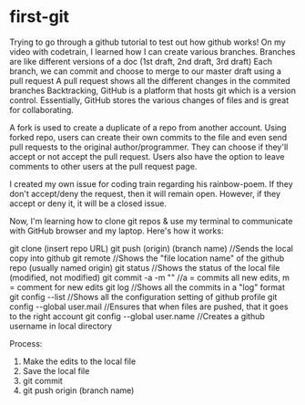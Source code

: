 # first-git

Trying to go through a github tutorial to test out how github works!
On my video with codetrain, I learned how I can create various branches.
Branches are like different versions of a doc (1st draft, 2nd draft, 3rd draft)
Each branch, we can commit and choose to merge to our master draft using a pull request
A pull request shows all the different changes in the commited branches
Backtracking, GitHub is a platform that hosts git which is a version control. Essentially,
GitHub stores the various changes of files and is great for collaborating.

A fork is used to create a duplicate of a repo from another account. Using forked repo,
users can create their own commits to the file and even send pull requests to the original
author/programmer. They can choose if they'll accept or not accept the pull request.
Users also have the option to leave comments to other users at the pull request page.

I created my own issue for coding train regarding his rainbow-poem. If they don't accept/deny
the request, then it will remain open. However, if they accept or deny it, it will be a closed
issue.

Now, I'm learning how to clone git repos & use my terminal to communicate with GitHub browser
and my laptop. Here's how it works:

git clone (insert repo URL)
git push (origin) (branch name) //Sends the local copy into github
git remote //Shows the "file location name" of the github repo (usually named origin)
git status //Shows the status of the local file (modified, not modified)
git commit -a -m "" //a = commits all new edits, m = comment for new edits
git log //Shows all the commits in a "log" format
git config --list //Shows all the configuration setting of github profile
git config --global user.mail //Ensures that when files are pushed, that it goes to the right account
git config --global user.name //Creates a github username in local directory

Process:

1. Make the edits to the local file
2. Save the local file
3. git commit
4. git push origin (branch name)
